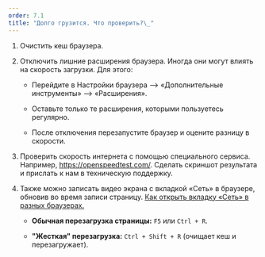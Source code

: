 ```yaml
---
order: 7.1
title: "Долго грузится. Что проверить?\_"
---
```


1. Очистить кеш браузера.

2. Отключить лишние расширения браузера. Иногда они могут влиять на скорость загрузки. Для этого:

   -  Перейдите в Настройки браузера --> «Дополнительные инструменты» --> «Расширения».

   -  Оставьте только те расширения, которыми пользуетесь регулярно.

   -  После отключения перезапустите браузер и оцените разницу в скорости.

3. Проверить скорость интернета с помощью специального сервиса. Например, <https://openspeedtest.com/>. Сделать скриншот результата и прислать к нам в техническую поддержку.

4. Также можно записать видео экрана с вкладкой «Сеть» в браузере, обновив во время записи страницу. [Как открыть вкладку «Сеть» в разных браузерах.](./kak-vygruzit-logi)

   -  **Обычная перезагрузка страницы:**  `F5` или `Ctrl + R`.

   -  **"Жесткая" перезагрузка:**  `Ctrl + Shift + R` (очищает кеш и перезагружает).